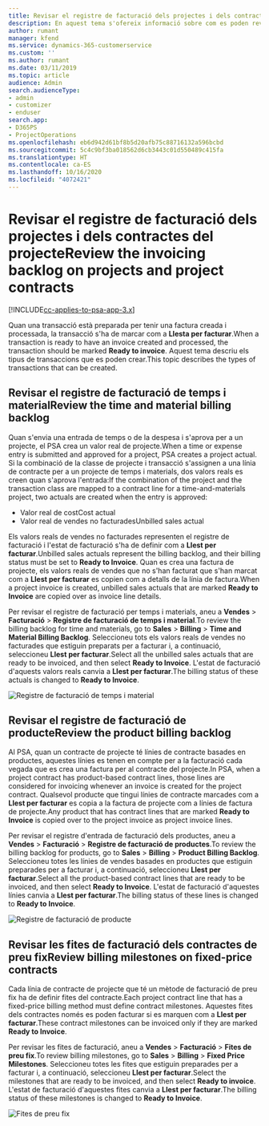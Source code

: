 ```yaml
---
title: Revisar el registre de facturació dels projectes i dels contractes del projecte
description: En aquest tema s'ofereix informació sobre com es poden revisar els registres de temps, despeses i productes, i com marcar-los com a preparats per a la facturació.
author: rumant
manager: kfend
ms.service: dynamics-365-customerservice
ms.custom: ''
ms.author: rumant
ms.date: 03/11/2019
ms.topic: article
audience: Admin
search.audienceType:
- admin
- customizer
- enduser
search.app:
- D365PS
- ProjectOperations
ms.openlocfilehash: eb6d942d61bf8b5d20afb75c88716132a596bcbd
ms.sourcegitcommit: 5c4c9bf3ba018562d6cb3443c01d550489c415fa
ms.translationtype: HT
ms.contentlocale: ca-ES
ms.lasthandoff: 10/16/2020
ms.locfileid: "4072421"
---
```

# <a name="review-the-invoicing-backlog-on-projects-and-project-contracts"></a><span data-ttu-id="5337e-103">Revisar el registre de facturació dels projectes i dels contractes del projecte</span><span class="sxs-lookup"><span data-stu-id="5337e-103">Review the invoicing backlog on projects and project contracts</span></span>

[!INCLUDE[cc-applies-to-psa-app-3.x](../includes/cc-applies-to-psa-app-3x.md)]

<span data-ttu-id="5337e-104">Quan una transacció està preparada per tenir una factura creada i processada, la transacció s'ha de marcar com a **Llesta per facturar**.</span><span class="sxs-lookup"><span data-stu-id="5337e-104">When a transaction is ready to have an invoice created and processed, the transaction should be marked **Ready to invoice**.</span></span> <span data-ttu-id="5337e-105">Aquest tema descriu els tipus de transaccions que es poden crear.</span><span class="sxs-lookup"><span data-stu-id="5337e-105">This topic describes the types of transactions that can be created.</span></span>

## <a name="review-the-time-and-material-billing-backlog"></a><span data-ttu-id="5337e-106">Revisar el registre de facturació de temps i material</span><span class="sxs-lookup"><span data-stu-id="5337e-106">Review the time and material billing backlog</span></span>

<span data-ttu-id="5337e-107">Quan s'envia una entrada de temps o de la despesa i s'aprova per a un projecte, el PSA crea un valor real de projecte.</span><span class="sxs-lookup"><span data-stu-id="5337e-107">When a time or expense entry is submitted and approved for a project, PSA creates a project actual.</span></span> <span data-ttu-id="5337e-108">Si la combinació de la classe de projecte i transacció s'assignen a una línia de contracte per a un projecte de temps i materials, dos valors reals es creen quan s'aprova l'entrada:</span><span class="sxs-lookup"><span data-stu-id="5337e-108">If the combination of the project and the transaction class are mapped to a contract line for a time-and-materials project, two actuals are created when the entry is approved:</span></span>

- <span data-ttu-id="5337e-109">Valor real de cost</span><span class="sxs-lookup"><span data-stu-id="5337e-109">Cost actual</span></span> 
- <span data-ttu-id="5337e-110">Valor real de vendes no facturades</span><span class="sxs-lookup"><span data-stu-id="5337e-110">Unbilled sales actual</span></span>

<span data-ttu-id="5337e-111">Els valors reals de vendes no facturades representen el registre de facturació i l'estat de facturació s'ha de definir com a **Llest per facturar**.</span><span class="sxs-lookup"><span data-stu-id="5337e-111">Unbilled sales actuals represent the billing backlog, and their billing status must be set to **Ready to Invoice**.</span></span> <span data-ttu-id="5337e-112">Quan es crea una factura de projecte, els valors reals de vendes que no s'han facturat que s'han marcat com a **Llest per facturar** es copien com a detalls de la línia de factura.</span><span class="sxs-lookup"><span data-stu-id="5337e-112">When a project invoice is created, unbilled sales actuals that are marked **Ready to Invoice** are copied over as invoice line details.</span></span>

<span data-ttu-id="5337e-113">Per revisar el registre de facturació per temps i materials, aneu a **Vendes** \> **Facturació** \> **Registre de facturació de temps i material**.</span><span class="sxs-lookup"><span data-stu-id="5337e-113">To review the billing backlog for time and materials, go to **Sales** \> **Billing** \> **Time and Material Billing Backlog**.</span></span> <span data-ttu-id="5337e-114">Seleccioneu tots els valors reals de vendes no facturades que estiguin preparats per a facturar i, a continuació, seleccioneu **Llest per facturar**.</span><span class="sxs-lookup"><span data-stu-id="5337e-114">Select all the unbilled sales actuals that are ready to be invoiced, and then select **Ready to Invoice**.</span></span> <span data-ttu-id="5337e-115">L'estat de facturació d'aquests valors reals canvia a **Llest per facturar**.</span><span class="sxs-lookup"><span data-stu-id="5337e-115">The billing status of these actuals is changed to **Ready to Invoice**.</span></span>

![Registre de facturació de temps i material](media/TMBacklog.png)

## <a name="review-the-product-billing-backlog"></a><span data-ttu-id="5337e-117">Revisar el registre de facturació de producte</span><span class="sxs-lookup"><span data-stu-id="5337e-117">Review the product billing backlog</span></span>

<span data-ttu-id="5337e-118">Al PSA, quan un contracte de projecte té línies de contracte basades en productes, aquestes línies es tenen en compte per a la facturació cada vegada que es crea una factura per al contracte del projecte.</span><span class="sxs-lookup"><span data-stu-id="5337e-118">In PSA, when a project contract has product-based contract lines, those lines are considered for invoicing whenever an invoice is created for the project contract.</span></span> <span data-ttu-id="5337e-119">Qualsevol producte que tingui línies de contracte marcades com a **Llest per facturar** es copia a la factura de projecte com a línies de factura de projecte.</span><span class="sxs-lookup"><span data-stu-id="5337e-119">Any product that has contract lines that are marked **Ready to Invoice** is copied over to the project invoice as project invoice lines.</span></span>

<span data-ttu-id="5337e-120">Per revisar el registre d'entrada de facturació dels productes, aneu a **Vendes** \> **Facturació** \> **Registre de facturació de productes**.</span><span class="sxs-lookup"><span data-stu-id="5337e-120">To review the billing backlog for products, go to **Sales** \> **Billing** \> **Product Billing Backlog**.</span></span> <span data-ttu-id="5337e-121">Seleccioneu totes les línies de vendes basades en productes que estiguin preparades per a facturar i, a continuació, seleccioneu **Llest per facturar**.</span><span class="sxs-lookup"><span data-stu-id="5337e-121">Select all the product-based contract lines that are ready to be invoiced, and then select **Ready to Invoice**.</span></span> <span data-ttu-id="5337e-122">L'estat de facturació d'aquestes línies canvia a **Llest per facturar**.</span><span class="sxs-lookup"><span data-stu-id="5337e-122">The billing status of these lines is changed to **Ready to Invoice**.</span></span>

![Registre de facturació de producte](media/ProductBacklog.png)

## <a name="review-billing-milestones-on-fixed-price-contracts"></a><span data-ttu-id="5337e-124">Revisar les fites de facturació dels contractes de preu fix</span><span class="sxs-lookup"><span data-stu-id="5337e-124">Review billing milestones on fixed-price contracts</span></span>

<span data-ttu-id="5337e-125">Cada línia de contracte de projecte que té un mètode de facturació de preu fix ha de definir fites del contracte.</span><span class="sxs-lookup"><span data-stu-id="5337e-125">Each project contract line that has a fixed-price billing method must define contract milestones.</span></span> <span data-ttu-id="5337e-126">Aquestes fites dels contractes només es poden facturar si es marquen com a **Llest per facturar**.</span><span class="sxs-lookup"><span data-stu-id="5337e-126">These contract milestones can be invoiced only if they are marked **Ready to Invoice**.</span></span> 

<span data-ttu-id="5337e-127">Per revisar les fites de facturació, aneu a **Vendes** \> **Facturació** \> **Fites de preu fix**.</span><span class="sxs-lookup"><span data-stu-id="5337e-127">To review billing milestones, go to **Sales** \> **Billing** \> **Fixed Price Milestones**.</span></span> <span data-ttu-id="5337e-128">Seleccioneu totes les fites que estiguin preparades per a facturar i, a continuació, seleccioneu **Llest per facturar**.</span><span class="sxs-lookup"><span data-stu-id="5337e-128">Select the milestones that are ready to be invoiced, and then select **Ready to invoice**.</span></span> <span data-ttu-id="5337e-129">L'estat de facturació d'aquestes fites canvia a **Llest per facturar**.</span><span class="sxs-lookup"><span data-stu-id="5337e-129">The billing status of these milestones is changed to **Ready to Invoice**.</span></span>

![Fites de preu fix](media/FPBacklog.png)
